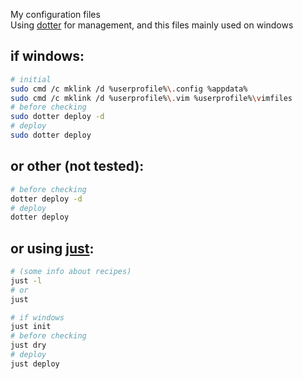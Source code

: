 My configuration files  
Using [dotter] for management, and this files mainly used on windows  

## if windows:
```sh
# initial
sudo cmd /c mklink /d %userprofile%\.config %appdata%
sudo cmd /c mklink /d %userprofile%\.vim %userprofile%\vimfiles
# before checking
sudo dotter deploy -d
# deploy
sudo dotter deploy
```
## or other (not tested):
```sh
# before checking
dotter deploy -d
# deploy
dotter deploy
```
## or using [just]:
```sh
# (some info about recipes)
just -l
# or
just
```
```sh
# if windows
just init
# before checking
just dry
# deploy
just deploy
```

[dotter]: https://github.com/SuperCuber/dotter
[just]: https://github.com/casey/just
